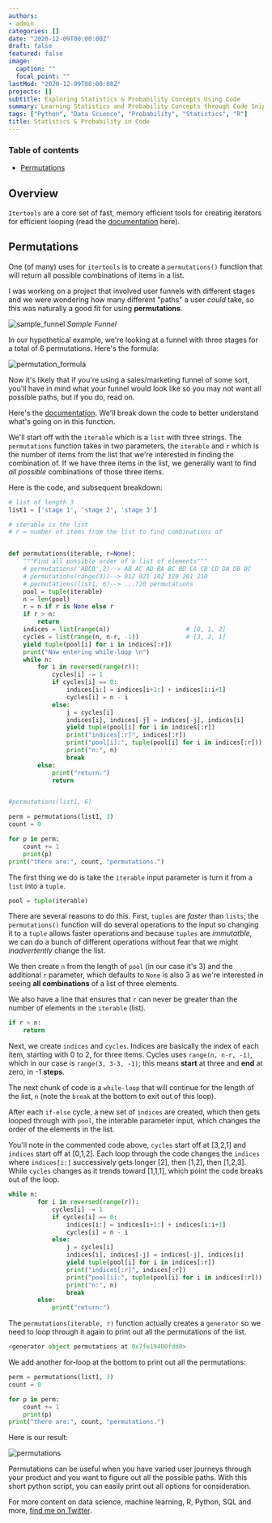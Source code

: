 ```yaml
---
authors:
- admin
categories: []
date: "2020-12-09T00:00:00Z"
draft: false
featured: false
image:
  caption: ""
  focal_point: ""
lastMod: "2020-12-09T00:00:00Z"
projects: []
subtitle: Exploring Statistics & Probability Concepts Using Code
summary: Learning Statistics and Probability Concepts through Code Snippets
tags: ["Python", "Data Science", "Probability", "Statistics", "R"]
title: Statistics & Probability in Code
---
```


### Table of contents

- [Permutations](#permutations)

## Overview

`Itertools` are a core set of fast, memory efficient tools for creating iterators for efficient looping (read the [documentation](https://docs.python.org/3/library/itertools.html) here). 

## Permutations

One (of many) uses for `itertools` is to create a `permutations()` function that will return all possible combinations of items in a list. 

I was working on a project that involved user funnels with different stages and we were wondering how many different "paths" a user *could* take, so this was naturally a good fit for using **permutations**. 

![sample_funnel](./sample_funnel.png)
*Sample Funnel*

In our hypothetical example, we're looking at a funnel with three stages for a total of 6 permutations. Here's the formula:

![permutation_formula](./permutation_formula.png)



Now it's likely that if you're using a sales/marketing funnel of some sort, you'll have in mind what your funnel would look like so you may not want all possible paths, but if you do, read on.

Here's the [documentation](https://docs.python.org/3.6/library/itertools.html#itertools.permutations). We'll break down the code to better understand what's going on in this function.

We'll start off with the `iterable` which is a `list` with three strings. The `permutations` function takes in two parameters, the `iterable` and `r` which is the number of items from the list that we're interested in finding the combination of. If we have three items in the list, we generally want to find *all possible* combinations of those three items.

Here is the code, and subsequent breakdown:

```python
# list of length 3
list1 = ['stage 1', 'stage 2', 'stage 3']

# iterable is the list
# r = number of items from the list to find combinations of


def permutations(iterable, r=None):
    """Find all possible order of a list of elements"""
    # permutations('ABCD',2)--> AB AC AD BA BC BD CA CB CD DA DB DC
    # permutations(range(3))--> 012 021 102 120 201 210
    # permutations(list1, 6)--> ...720 permutations
    pool = tuple(iterable)
    n = len(pool)
    r = n if r is None else r
    if r > n:
        return
    indices = list(range(n))                     # [0, 1, 2]
    cycles = list(range(n, n-r, -1))             # [3, 2, 1]
    yield tuple(pool[i] for i in indices[:r])
    print("Now entering while-loop \n")
    while n:
        for i in reversed(range(r)):
            cycles[i] -= 1
            if cycles[i] == 0:
                indices[i:] = indices[i+1:] + indices[i:i+1]
                cycles[i] = n - i
            else:
                j = cycles[i]
                indices[i], indices[-j] = indices[-j], indices[i]
                yield tuple(pool[i] for i in indices[:r])
                print("indices[:r]", indices[:r])
                print("pool[i]:", tuple(pool[i] for i in indices[:r]))
                print("n:", n)
                break
        else:
            print("return:")
            return


#permutations(list1, 6)

perm = permutations(list1, 3)
count = 0

for p in perm:
    count += 1
    print(p)
print("there are:", count, "permutations.")

```

The first thing we do is take the `iterable` input parameter is turn it from a `list` into a `tuple`. 

```python
pool = tuple(iterable)
```

There are several reasons to do this. First, `tuples` are *faster* than `lists`; the `permutations()` function will do several operations to the input so changing it to a `tuple` allows faster operations and because `tuples` are *immutatble*, we can do a bunch of different operations without fear that we might *inadvertently* change the list. 

We then create `n` from the length of `pool` (in our case it's 3) and the additional `r` parameter, which defaults to `None` is also 3 as we're interested in seeing **all combinations** of a list of three elements. 

We also have a line that ensures that `r` can never be greater than the number of elements in the `iterable` (list).

```python
if r > n:
    return
```

Next, we create `indices` and `cycles`. Indices are basically the index of each item, starting with 0 to 2, for three items. Cycles uses `range(n, n-r, -1)`, which in our case is `range(3, 3-3, -1)`; this means **start** at three and **end** at zero, in -1 **steps**.

The next chunk of code is a `while-loop` that will continue for the length of the list, `n` (note the `break` at the bottom to exit out of this loop).

After each `if-else` cycle, a new set of `indices` are created, which then gets looped through with `pool`, the interable parameter input, which changes the order of the elements in the list. 

You'll note in the commented code above, `cycles` start off at [3,2,1] and `indices` start off at [0,1,2]. Each loop through the code changes the `indices` where `indices[i:]` successively gets longer [2], then [1,2], then [1,2,3]. While `cycles` changes as it trends toward [1,1,1], which point the code breaks out of the loop. 

```python
while n:
        for i in reversed(range(r)):
            cycles[i] -= 1
            if cycles[i] == 0:
                indices[i:] = indices[i+1:] + indices[i:i+1]
                cycles[i] = n - i
            else:
                j = cycles[i]
                indices[i], indices[-j] = indices[-j], indices[i]
                yield tuple(pool[i] for i in indices[:r])
                print("indices[:r]", indices[:r])
                print("pool[i]:", tuple(pool[i] for i in indices[:r]))
                print("n:", n)
                break
        else:
            print("return:")
```
The `permutations(iterable, r)` function actually creates a `generator` so we need to loop through it again to print out all the permutations of the list.

```python
<generator object permutations at 0x7fe19400fdd0>
```

We add another for-loop at the bottom to print out all the permutations:

```python
perm = permutations(list1, 3)
count = 0

for p in perm:
    count += 1
    print(p)
print("there are:", count, "permutations.")
```

Here is our result:

![permutations](./permutations.png)

Permutations can be useful when you have varied user journeys through your product and you want to figure out all the possible paths. With this short python script, you can easily print out all options for consideration.


For more content on data science, machine learning, R, Python, SQL and more, [find me on Twitter](https://twitter.com/paulapivat).